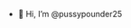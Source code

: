- 👋 Hi, I’m @pussypounder25


<!---
pussypounder25/pussypounder25 is a ✨ special ✨ repository because its `README.md` (this file) appears on your GitHub profile.
You can click the Preview link to take a look at your changes.
--->
